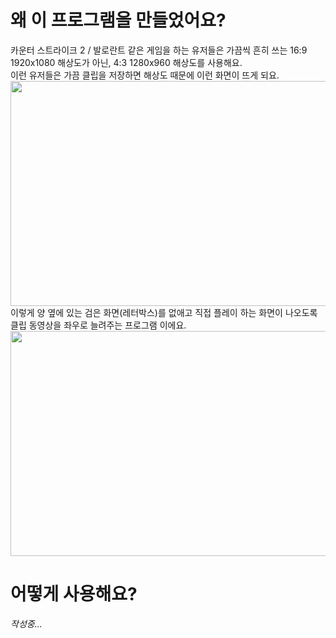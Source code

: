 # 왜 이 프로그램을 만들었어요?
카운터 스트라이크 2 / 발로란트 같은 게임을 하는 유저들은 가끔씩 흔히 쓰는
16:9 1920x1080 해상도가 아닌, 4:3 1280x960 해상도를 사용해요.<br>
이런 유저들은 가끔 클립을 저장하면 해상도 때문에 이런 화면이 뜨게 되요.<br>
<img width="640px" height="360px" src="https://cdn.discordapp.com/attachments/720162481506615317/1174958968557285406/image.png?ex=65697ccf&is=655707cf&hm=ad41674bf345e3ce9cc4f58be8ad6668a7b863ba4ae01153fc59b9e1979a182c&"></img><br>
이렇게 양 옆에 있는 검은 화면(레터박스)를 없애고 직접 플레이 하는 화면이 나오도록 클립 동영상을 좌우로 늘려주는 프로그램 이에요.<br>
<img width="640px" height="360px" src="https://cdn.discordapp.com/attachments/720162481506615317/1174959333696622612/image.png?ex=65697d26&is=65570826&hm=e32822b0085a4e5aae4346dc39751519be244f66fd71a5e0c216355868a4c462&"></img>

# 어떻게 사용해요?
*작성중...*